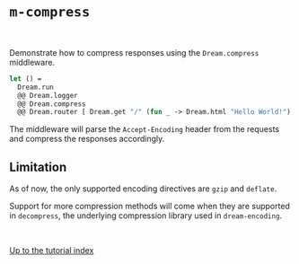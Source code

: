 # `m-compress`

<br>

Demonstrate how to compress responses using the `Dream.compress` middleware.

```ocaml
let () =
  Dream.run
  @@ Dream.logger
  @@ Dream.compress
  @@ Dream.router [ Dream.get "/" (fun _ -> Dream.html "Hello World!") ]
```

The middleware will parse the `Accept-Encoding` header from the requests and compress the responses accordingly.

## Limitation

As of now, the only supported encoding directives are `gzip` and `deflate`.

Support for more compression methods will come when they are supported in `decompress`, the underlying compression library used in `dream-encoding`.

<br>

[Up to the tutorial index](../#readme)
